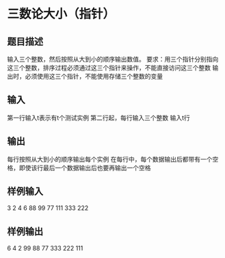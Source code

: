  # 三数论大小（指针） ## 题目描述 输入三个整数，然后按照从大到小的顺序输出数值。 要求：用三个指针分别指向这三个整数，排序过程必须通过这三个指针来操作，不能直接访问这三个整数 输出时，必须使用这三个指针，不能使用存储三个整数的变量  ## 输入 第一行输入t表示有t个测试实例 第二行起，每行输入三个整数 输入t行  ## 输出 每行按照从大到小的顺序输出每个实例 在每行中，每个数据输出后都带有一个空格，即使该行最后一个数据输出后也要再输出一个空格  ## 样例输入 3 2 4 6 88 99 77 111 333 222 ## 样例输出 6 4 2 99 88 77 333 222 111 